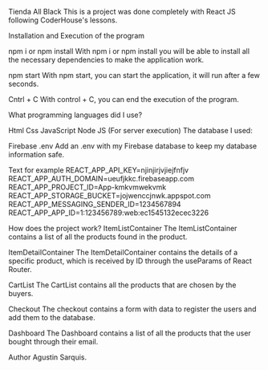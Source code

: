 Tienda All Black
This is a project was done completely with React JS following CoderHouse's lessons.

Installation and Execution of the program

npm i or npm install
With npm i or npm install you will be able to install all the necessary dependencies to make the application work.

npm start
With npm start, you can start the application,  it will run after a few seconds.

Cntrl + C
With control + C, you can end the execution of the program.

What programming languages did I use?

Html
Css
JavaScript
Node JS (For server execution)
The database I used:

Firebase
.env
Add an .env with my Firebase database to keep my database information safe.

Text for example
REACT_APP_API_KEY=njinjirjvjiejfnfjv
REACT_APP_AUTH_DOMAIN=ueufjkkc.firebaseapp.com
REACT_APP_PROJECT_ID=App-kmkvmwekvmk
REACT_APP_STORAGE_BUCKET=jojwenccjnwk.appspot.com
REACT_APP_MESSAGING_SENDER_ID=1234567894
REACT_APP_APP_ID=1:123456789:web:ec1545132ecec3226

How does the project work?
ItemListContainer
The ItemListContainer contains a list of all the products found in the product.

ItemDetailContainer
The ItemDetailContainer contains the details of a specific product, which is received by ID through the useParams of React Router.

CartList
The CartList contains all the products that are chosen by the buyers.

Checkout
The checkout contains a form with data to register the users and add them to the database.

Dashboard
The Dashboard contains a list of all the products that the user bought through their email.

Author
Agustin Sarquis.